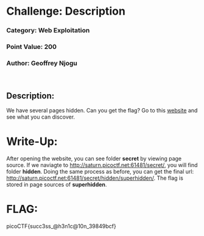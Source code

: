 # **Challenge:** Description

### **Category:** Web Exploitation
### **Point Value:** 200
### **Author:** Geoffrey Njogu
<br>

## **Description:**
We have several pages hidden. Can you get the flag? Go to this [website](http://saturn.picoctf.net:61481/) and see what you can discover.


# **Write-Up:**
After opening the website, you can see folder **secret** by viewing page source. 
If we naviagte to http://saturn.picoctf.net:61481/secret/, you will find folder **hidden**. 
Doing the same process as before, you can get the final url: http://saturn.picoctf.net:61481/secret/hidden/superhidden/.
The flag is stored in page sources of **superhidden**.
  
# **FLAG:** 
picoCTF{succ3ss_@h3n1c@10n_39849bcf}
